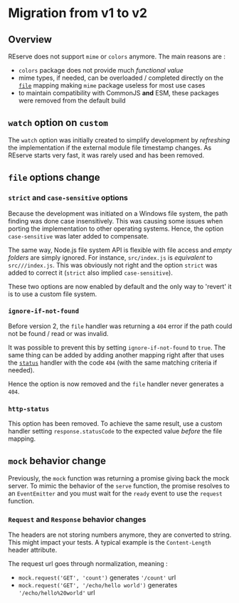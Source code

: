 # Migration from v1 to v2

## Overview

REserve does not support `mime` or `colors` anymore. The main reasons are :
- `colors` package does not provide much *functional value*
- mime types, if needed, can be overloaded / completed directly on the [`file`](file.md) mapping making `mime` package useless for most use cases
- to maintain compatibility with CommonJS **and** ESM, these packages were removed from the default build

## `watch` option on `custom`

The `watch` option was initially created to simplify development by *refreshing* the implementation if the external module file timestamp changes.
As REserve starts very fast, it was rarely used and has been removed.

## `file` options change

### `strict` and `case-sensitive` options

Because the development was initiated on a Windows file system, the path finding was done case insensitively. This was causing some issues when porting the implementation to other operating systems. Hence, the option `case-sensitive` was later added to compensate.

The same way, Node.js file system API is flexible with file access and *empty folders* are simply ignored. For instance, `src/index.js` is *equivalent* to `src///index.js`. This was obviously not right and the option `strict` was added to correct it (`strict` also implied `case-sensitive`).

These two options are now enabled by default and the only way to 'revert' it is to use a custom file system.

### `ignore-if-not-found`

Before version 2, the `file` handler was returning a `404` error if the path could not be found / read or was invalid.

It was possible to prevent this by setting `ignore-if-not-found` to `true`.
The same thing can be added by adding another mapping right after that uses the [`status`](status.md) handler with the code `404` (with the same matching criteria if needed).

Hence the option is now removed and the `file` handler never generates a `404`.

### `http-status`

This option has been removed. To achieve the same result, use a custom handler setting `response.statusCode` to the expected value *before* the file mapping.

## `mock` behavior change

Previously, the `mock` function was returning a promise giving back the mock server.
To mimic the behavior of the `serve` function, the promise resolves to an `EventEmitter` and you must wait for the `ready` event to use the `request` function.

### `Request` and `Response` behavior changes

The headers are not storing numbers anymore, they are converted to string. This might impact your tests. A typical example is the `Content-Length` header attribute.

The request url goes through normalization, meaning :

* `mock.request('GET', 'count')` generates `'/count'` url
* `mock.request('GET', '/echo/hello world')` generates `'/echo/hello%20world'` url
